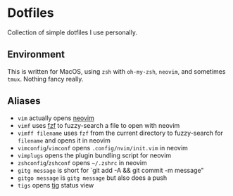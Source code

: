 # Dotfiles

Collection of simple dotfiles I use personally.

## Environment

This is written for MacOS, using `zsh` with `oh-my-zsh`, `neovim`, and sometimes `tmux`. Nothing fancy really. 

## Aliases

- `vim` actually opens [neovim](https://github.com/neovim/neovim)
- `vimf` uses [fzf](https://github.com/junegunn/fzf) to fuzzy-search a file to open with neovim
- `vimff filename` uses `fzf` from the current directory to fuzzy-search for `filename` and opens it in neovim
- `vimconfig`/`vimconf` opens `.config/nvim/init.vim` in neovim
- `vimplugs` opens the plugin bundling script for neovim
- `zshconfig`/`zshconf` opens `~/.zshrc` in neovim
- `gitg message` is short for `git add -A && git commit -m message"
- `gitgo message` is `gitg message` but also does a push
- `tigs` opens [tig](https://github.com/jonas/tig) status view
